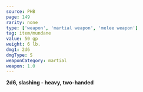 ```yaml
---
source: PHB
page: 149
rarity: none
type: ['weapon', 'martial weapon', 'melee weapon']
tag: item/mundane
value: 50 gp
weight: 6 lb.
dmg1: 2d6
dmgType: S
weaponCategory: martial
weapon: 1.0
---
```


**2d6, slashing - heavy, two-handed**

